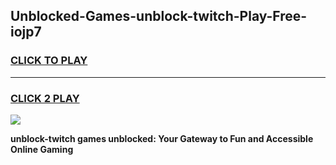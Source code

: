 
## Unblocked-Games-unblock-twitch-Play-Free-iojp7
<h3>
<a href="https://premium76.site?title=unblock-twitch&ref=23A">CLICK TO PLAY</a></h3>
<hr>

<h3>
<a href="https://premium76.site?title=unblock-twitch&ref=23A">CLICK 2 PLAY</a>
  
</h3>

<a href="https://premium76.site?title=unblock-twitch&ref=23A"><img src="https://clearcache.store/games.png"></a>


**unblock-twitch games unblocked: Your Gateway to Fun and Accessible Online Gaming**
